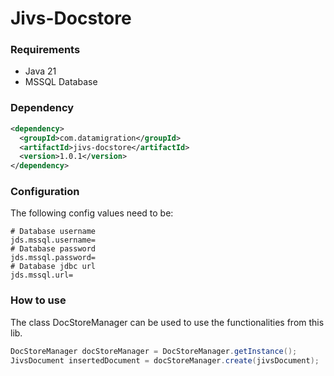 # Jivs-Docstore
### Requirements
- Java 21
- MSSQL Database

### Dependency
```xml
<dependency>
  <groupId>com.datamigration</groupId>
  <artifactId>jivs-docstore</artifactId>
  <version>1.0.1</version>
</dependency>
```

### Configuration
The following config values need to be:
```properties
# Database username
jds.mssql.username=
# Database password
jds.mssql.password=
# Database jdbc url
jds.mssql.url=
```

### How to use
The class DocStoreManager can be used to use the functionalities from this lib.
```java
DocStoreManager docStoreManager = DocStoreManager.getInstance();
JivsDocument insertedDocument = docStoreManager.create(jivsDocument);
```
